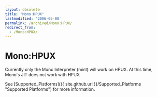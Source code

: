 ```yaml
---
layout: obsolete
title: "Mono:HPUX"
lastmodified: '2006-05-08'
permalink: /archived/Mono:HPUX/
redirect_from:
  - /Mono:HPUX/
---
```


Mono:HPUX
=========

Currently only the Mono Interpreter (mint) will work on HPUX. At this time, Mono's JIT does not work with HPUX

See [Supported\_Platforms]({{ site.github.url }}/Supported_Platforms "Supported Platforms") for more information.

